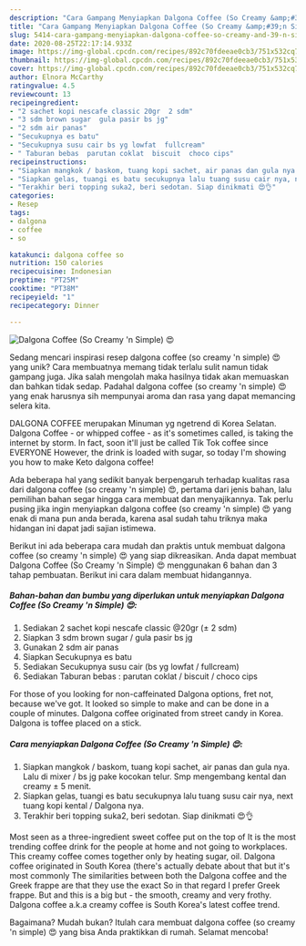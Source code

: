 ```yaml
---
description: "Cara Gampang Menyiapkan Dalgona Coffee (So Creamy &amp;#39;n Simple) 😍, Lezat Sekali"
title: "Cara Gampang Menyiapkan Dalgona Coffee (So Creamy &amp;#39;n Simple) 😍, Lezat Sekali"
slug: 5414-cara-gampang-menyiapkan-dalgona-coffee-so-creamy-and-39-n-simple-lezat-sekali
date: 2020-08-25T22:17:14.933Z
image: https://img-global.cpcdn.com/recipes/892c70fdeeae0cb3/751x532cq70/dalgona-coffee-so-creamy-n-simple-😍-foto-resep-utama.jpg
thumbnail: https://img-global.cpcdn.com/recipes/892c70fdeeae0cb3/751x532cq70/dalgona-coffee-so-creamy-n-simple-😍-foto-resep-utama.jpg
cover: https://img-global.cpcdn.com/recipes/892c70fdeeae0cb3/751x532cq70/dalgona-coffee-so-creamy-n-simple-😍-foto-resep-utama.jpg
author: Elnora McCarthy
ratingvalue: 4.5
reviewcount: 13
recipeingredient:
- "2 sachet kopi nescafe classic 20gr  2 sdm"
- "3 sdm brown sugar  gula pasir bs jg"
- "2 sdm air panas"
- "Secukupnya es batu"
- "Secukupnya susu cair bs yg lowfat  fullcream"
- " Taburan bebas  parutan coklat  biscuit  choco cips"
recipeinstructions:
- "Siapkan mangkok / baskom, tuang kopi sachet, air panas dan gula nya. Lalu di mixer / bs jg pake kocokan telur. Smp mengembang kental dan creamy ± 5 menit."
- "Siapkan gelas, tuangi es batu secukupnya lalu tuang susu cair nya, next tuang kopi kental / Dalgona nya."
- "Terakhir beri topping suka2, beri sedotan. Siap dinikmati 😍👌"
categories:
- Resep
tags:
- dalgona
- coffee
- so

katakunci: dalgona coffee so 
nutrition: 150 calories
recipecuisine: Indonesian
preptime: "PT25M"
cooktime: "PT38M"
recipeyield: "1"
recipecategory: Dinner

---
```



![Dalgona Coffee (So Creamy &#39;n Simple) 😍](https://img-global.cpcdn.com/recipes/892c70fdeeae0cb3/751x532cq70/dalgona-coffee-so-creamy-n-simple-😍-foto-resep-utama.jpg)

Sedang mencari inspirasi resep dalgona coffee (so creamy &#39;n simple) 😍 yang unik? Cara membuatnya memang tidak terlalu sulit namun tidak gampang juga. Jika salah mengolah maka hasilnya tidak akan memuaskan dan bahkan tidak sedap. Padahal dalgona coffee (so creamy &#39;n simple) 😍 yang enak harusnya sih mempunyai aroma dan rasa yang dapat memancing selera kita.

DALGONA COFFEE merupakan Minuman yg ngetrend di Korea Selatan. Dalgona Coffee - or whipped coffee - as it&#39;s sometimes called, is taking the internet by storm. In fact, soon it&#39;ll just be called Tik Tok coffee since EVERYONE However, the drink is loaded with sugar, so today I&#39;m showing you how to make Keto dalgona coffee!

Ada beberapa hal yang sedikit banyak berpengaruh terhadap kualitas rasa dari dalgona coffee (so creamy &#39;n simple) 😍, pertama dari jenis bahan, lalu pemilihan bahan segar hingga cara membuat dan menyajikannya. Tak perlu pusing jika ingin menyiapkan dalgona coffee (so creamy &#39;n simple) 😍 yang enak di mana pun anda berada, karena asal sudah tahu triknya maka hidangan ini dapat jadi sajian istimewa.


Berikut ini ada beberapa cara mudah dan praktis untuk membuat dalgona coffee (so creamy &#39;n simple) 😍 yang siap dikreasikan. Anda dapat membuat Dalgona Coffee (So Creamy &#39;n Simple) 😍 menggunakan 6 bahan dan 3 tahap pembuatan. Berikut ini cara dalam membuat hidangannya.

<!--inarticleads1-->

##### Bahan-bahan dan bumbu yang diperlukan untuk menyiapkan Dalgona Coffee (So Creamy &#39;n Simple) 😍:

1. Sediakan 2 sachet kopi nescafe classic @20gr (± 2 sdm)
1. Siapkan 3 sdm brown sugar / gula pasir bs jg
1. Gunakan 2 sdm air panas
1. Siapkan Secukupnya es batu
1. Sediakan Secukupnya susu cair (bs yg lowfat / fullcream)
1. Sediakan  Taburan bebas : parutan coklat / biscuit / choco cips


For those of you looking for non-caffeinated Dalgona options, fret not, because we&#39;ve got. It looked so simple to make and can be done in a couple of minutes. Dalgona coffee originated from street candy in Korea. Dalgona is toffee placed on a stick. 

<!--inarticleads2-->

##### Cara menyiapkan Dalgona Coffee (So Creamy &#39;n Simple) 😍:

1. Siapkan mangkok / baskom, tuang kopi sachet, air panas dan gula nya. Lalu di mixer / bs jg pake kocokan telur. Smp mengembang kental dan creamy ± 5 menit.
1. Siapkan gelas, tuangi es batu secukupnya lalu tuang susu cair nya, next tuang kopi kental / Dalgona nya.
1. Terakhir beri topping suka2, beri sedotan. Siap dinikmati 😍👌


Most seen as a three-ingredient sweet coffee put on the top of It is the most trending coffee drink for the people at home and not going to workplaces. This creamy coffee comes together only by heating sugar, oil. Dalgona coffee originated in South Korea (there&#39;s actually debate about that but it&#39;s most commonly The similarities between both the Dalgona coffee and the Greek frappe are that they use the exact So in that regard I prefer Greek frappe. But and this is a big but - the smooth, creamy and very frothy. Dalgona coffee a.k.a creamy coffee is South Korea&#39;s latest coffee trend. 

Bagaimana? Mudah bukan? Itulah cara membuat dalgona coffee (so creamy &#39;n simple) 😍 yang bisa Anda praktikkan di rumah. Selamat mencoba!

